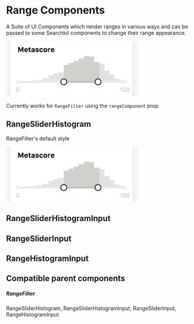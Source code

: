 # Range Components
A Suite of UI Components which render ranges in various ways and can be passed to some Searchkit components to change their range appearance.

<img src="../navigation/assets/range-filter.png" height="150px"  />

Currently works for `RangeFilter` using the `rangeComponent` prop

## RangeSliderHistogram

RangeFilter's default style

<img src="../navigation/assets/range-filter.png" height="150px"/>


## RangeSliderHistogramInput

## RangeSliderInput

## RangeHistogramInput

## Compatible parent components

##### RangeFilter

RangeSliderHistogram, RangeSliderHistogramInput, RangeSliderInput, RangeHistogramInput